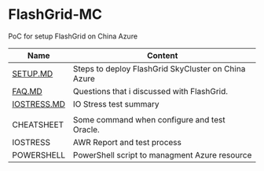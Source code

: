 # FlashGrid-MC
PoC for setup FlashGrid on China Azure

|  Name                             | Content   |
|  ----                             | ----      |
|  [SETUP.MD](./SETUP.md)           | Steps to deploy FlashGrid SkyCluster on China Azure   |
|  [FAQ.MD](./FAQ.md)               | Questions that i discussed with FlashGrid.   |
|  [IOSTRESS.MD](./IOStress.md)     | IO Stress test summary   |
|                                   |                      |
|  CHEATSHEET                       | Some command when configure and test Oracle.   |
|  IOSTRESS                         | AWR Report and test process   |
|  POWERSHELL                       | PowerShell script to managment Azure resource   |